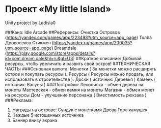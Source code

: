 # Проект «My little Island»

Unity project by Ladisla0

##Жанр: 
Idle Arcade
##Референсы:
Очистка Oстровов (https://yandex.com/games/app/223498?utm_source=app_page)
Толпа Дровосеков Стикмен (https://yandex.ru/games/app/200035?utm_source=app_page)
Dreamdale (https://play.google.com/store/apps/details?id=com.dream.dale&hl=ru&gl=US)
##Краткое описание:
Добывай ресурсы, чтобы увеличить и развить свой остров!
##ТЕХНИЧЕСКАЯ ЧАСТЬ:
###Основная валюта: 
Монетки ( За монетки можно расширять остров и покупать ресурсы ).
Ресурсы ( Ресурсы можно продать, или использовать в строительстве ):
Доски ( источник: Деревья )
Камень ( источник: Валуны ) 
###Постройки:
Лесопилка - обмен дерева на монеты
Мастерская - обмен камня на монеты 
Магазин - обмен монет на ресурсы
Дом - улучшение персонажа (  Вместимость рюкзака )
###Реклама:
1. Награды на острове:
Сундук с монетками
Дрова
Гора камушек
2. Каждые 5 истощенных источника 
3. Баннер внизу экрана
